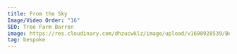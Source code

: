 ```yaml
---
title: From the Sky
Image/Video Order: "16"
SEO: Tree Farm Barren
image: https://res.cloudinary.com/dhzucwklz/image/upload/v1698928539/Bespoke/_DSF7846-2highreslowres_eehwhe.jpg
tag: bespoke
---
```

